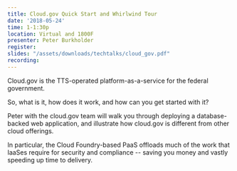 ```yaml
---
title: Cloud.gov Quick Start and Whirlwind Tour
date: '2018-05-24'
time: 1-1:30p
location: Virtual and 1800F
presenter: Peter Burkholder
register:
slides: "/assets/downloads/techtalks/cloud_gov.pdf"
recording:
---
```


Cloud.gov is the TTS-operated platform-as-a-service for the federal government.

So, what is it, how does it work, and how can you get started with it?

Peter with the cloud.gov team will walk you through deploying a database-backed web application, and illustrate how cloud.gov is different from other cloud offerings.

In particular, the Cloud Foundry-based PaaS offloads much of the work that IaaSes require for security and compliance -- saving you money and vastly speeding up time to delivery.

